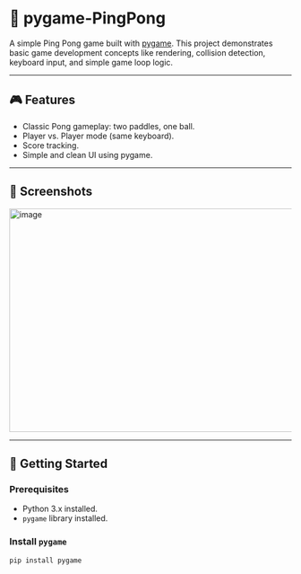 # 🏓 pygame-PingPong

A simple Ping Pong game built with [pygame](https://www.pygame.org/). This project demonstrates basic game development concepts like rendering, collision detection, keyboard input, and simple game loop logic.

---

## 🎮 Features

- Classic Pong gameplay: two paddles, one ball.
- Player vs. Player mode (same keyboard).
- Score tracking.
- Simple and clean UI using pygame.

---

## 📸 Screenshots


<img width="522" height="398" alt="image" src="https://github.com/user-attachments/assets/181480ad-7665-43df-a575-003055dcd635" />

---

## 🚀 Getting Started

### Prerequisites

- Python 3.x installed.
- `pygame` library installed.

### Install `pygame`

```bash
pip install pygame
